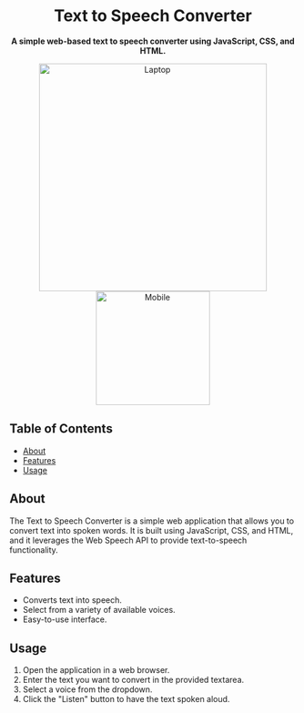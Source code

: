 <h1 align="center">Text to Speech Converter</h1>

<div align="center">
  <strong>A simple web-based text to speech converter using JavaScript, CSS, and HTML.</strong>
</div>

<p align="center">
  <a href="https://ibb.co/gTMmw4k">
    <img src="https://i.ibb.co/xjSXGFx/laptop.png" alt="Laptop" border="0" width="400">
  </a>
  <a href="https://ibb.co/GJHr2Zj">
    <img src="https://i.ibb.co/9vZdTxj/mobile-3.png" alt="Mobile" border="0" width="200">
  </a>
</p>

## Table of Contents
- [About](#about)
- [Features](#features)
- [Usage](#usage)


## About
The Text to Speech Converter is a simple web application that allows you to convert text into spoken words. It is built using JavaScript, CSS, and HTML, and it leverages the Web Speech API to provide text-to-speech functionality.

## Features
- Converts text into speech.
- Select from a variety of available voices.
- Easy-to-use interface.

## Usage
1. Open the application in a web browser.
2. Enter the text you want to convert in the provided textarea.
3. Select a voice from the dropdown.
4. Click the "Listen" button to have the text spoken aloud.



